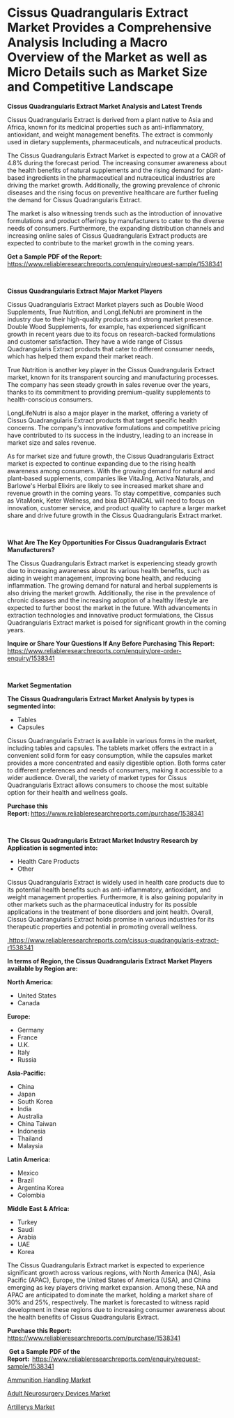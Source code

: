 <p><h1>Cissus Quadrangularis Extract Market Provides a Comprehensive Analysis Including a Macro Overview of the Market as well as Micro Details such as Market Size and Competitive Landscape</h1></p><p><strong>Cissus Quadrangularis Extract Market Analysis and Latest Trends</strong></p>
<p><p>Cissus Quadrangularis Extract is derived from a plant native to Asia and Africa, known for its medicinal properties such as anti-inflammatory, antioxidant, and weight management benefits. The extract is commonly used in dietary supplements, pharmaceuticals, and nutraceutical products.</p><p>The Cissus Quadrangularis Extract Market is expected to grow at a CAGR of 4.8% during the forecast period. The increasing consumer awareness about the health benefits of natural supplements and the rising demand for plant-based ingredients in the pharmaceutical and nutraceutical industries are driving the market growth. Additionally, the growing prevalence of chronic diseases and the rising focus on preventive healthcare are further fueling the demand for Cissus Quadrangularis Extract.</p><p>The market is also witnessing trends such as the introduction of innovative formulations and product offerings by manufacturers to cater to the diverse needs of consumers. Furthermore, the expanding distribution channels and increasing online sales of Cissus Quadrangularis Extract products are expected to contribute to the market growth in the coming years.</p></p>
<p><strong>Get a Sample PDF of the Report:&nbsp;</strong> <a href="https://www.reliableresearchreports.com/enquiry/request-sample/1538341">https://www.reliableresearchreports.com/enquiry/request-sample/1538341</a></p>
<p>&nbsp;</p>
<p><strong>Cissus Quadrangularis Extract Major Market Players</strong></p>
<p><p>Cissus Quadrangularis Extract Market players such as Double Wood Supplements, True Nutrition, and LongLifeNutri are prominent in the industry due to their high-quality products and strong market presence. Double Wood Supplements, for example, has experienced significant growth in recent years due to its focus on research-backed formulations and customer satisfaction. They have a wide range of Cissus Quadrangularis Extract products that cater to different consumer needs, which has helped them expand their market reach.</p><p>True Nutrition is another key player in the Cissus Quadrangularis Extract market, known for its transparent sourcing and manufacturing processes. The company has seen steady growth in sales revenue over the years, thanks to its commitment to providing premium-quality supplements to health-conscious consumers.</p><p>LongLifeNutri is also a major player in the market, offering a variety of Cissus Quadrangularis Extract products that target specific health concerns. The company's innovative formulations and competitive pricing have contributed to its success in the industry, leading to an increase in market size and sales revenue.</p><p>As for market size and future growth, the Cissus Quadrangularis Extract market is expected to continue expanding due to the rising health awareness among consumers. With the growing demand for natural and plant-based supplements, companies like VitaJing, Activa Naturals, and Barlowe's Herbal Elixirs are likely to see increased market share and revenue growth in the coming years. To stay competitive, companies such as VitaMonk, Keter Wellness, and bixa BOTANICAL will need to focus on innovation, customer service, and product quality to capture a larger market share and drive future growth in the Cissus Quadrangularis Extract market.</p></p>
<p>&nbsp;</p>
<p><strong>What Are The Key Opportunities For Cissus Quadrangularis Extract Manufacturers?</strong></p>
<p><p>The Cissus Quadrangularis Extract market is experiencing steady growth due to increasing awareness about its various health benefits, such as aiding in weight management, improving bone health, and reducing inflammation. The growing demand for natural and herbal supplements is also driving the market growth. Additionally, the rise in the prevalence of chronic diseases and the increasing adoption of a healthy lifestyle are expected to further boost the market in the future. With advancements in extraction technologies and innovative product formulations, the Cissus Quadrangularis Extract market is poised for significant growth in the coming years.</p></p>
<p><strong>Inquire or Share Your Questions If Any Before Purchasing This Report:</strong> <a href="https://www.reliableresearchreports.com/enquiry/pre-order-enquiry/1538341">https://www.reliableresearchreports.com/enquiry/pre-order-enquiry/1538341</a></p>
<p>&nbsp;</p>
<p><strong>Market Segmentation</strong></p>
<p><strong>The Cissus Quadrangularis Extract Market Analysis by types is segmented into:</strong></p>
<p><ul><li>Tables</li><li>Capsules</li></ul></p>
<p><p>Cissus Quadrangularis Extract is available in various forms in the market, including tables and capsules. The tablets market offers the extract in a convenient solid form for easy consumption, while the capsules market provides a more concentrated and easily digestible option. Both forms cater to different preferences and needs of consumers, making it accessible to a wider audience. Overall, the variety of market types for Cissus Quadrangularis Extract allows consumers to choose the most suitable option for their health and wellness goals.</p></p>
<p><strong>Purchase this Report:&nbsp;</strong><a href="https://www.reliableresearchreports.com/purchase/1538341">https://www.reliableresearchreports.com/purchase/1538341</a></p>
<p>&nbsp;</p>
<p><strong>The Cissus Quadrangularis Extract Market Industry Research by Application is segmented into:</strong></p>
<p><ul><li>Health Care Products</li><li>Other</li></ul></p>
<p><p>Cissus Quadrangularis Extract is widely used in health care products due to its potential health benefits such as anti-inflammatory, antioxidant, and weight management properties. Furthermore, it is also gaining popularity in other markets such as the pharmaceutical industry for its possible applications in the treatment of bone disorders and joint health. Overall, Cissus Quadrangularis Extract holds promise in various industries for its therapeutic properties and potential in promoting overall wellness.</p></p>
<p><a href="https://www.reliableresearchreports.com/cissus-quadrangularis-extract-r1538341">&nbsp;https://www.reliableresearchreports.com/cissus-quadrangularis-extract-r1538341</a></p>
<p><strong>In terms of Region, the Cissus Quadrangularis Extract Market Players available by Region are:</strong></p>
<p>
    <p> <strong> North America: </strong>
        <ul>
            <li>United States</li>
            <li>Canada</li>
        </ul>
        </p> 
    <p> <strong> Europe: </strong>
        <ul>
            <li>Germany</li>
            <li>France</li>
            <li>U.K.</li>
            <li>Italy</li>
            <li>Russia</li>
        </ul>
        </p> 
    <p> <strong> Asia-Pacific: </strong>
        <ul>
            <li>China</li>
            <li>Japan</li>
            <li>South Korea</li>
            <li>India</li>
            <li>Australia</li>
            <li>China Taiwan</li>
            <li>Indonesia</li>
            <li>Thailand</li>
            <li>Malaysia</li>
        </ul>
        </p> 
    <p> <strong> Latin America: </strong>
        <ul>
            <li>Mexico</li>
            <li>Brazil</li>
            <li>Argentina Korea</li>
            <li>Colombia</li>
        </ul>
        </p> 
    <p> <strong> Middle East & Africa: </strong>
        <ul>
            <li>Turkey</li>
            <li>Saudi</li>
            <li>Arabia</li>
            <li>UAE</li>
            <li>Korea</li>
        </ul>
    </p>
    </p>
<p><p>The Cissus Quadrangularis Extract market is expected to experience significant growth across various regions, with North America (NA), Asia Pacific (APAC), Europe, the United States of America (USA), and China emerging as key players driving market expansion. Among these, NA and APAC are anticipated to dominate the market, holding a market share of 30% and 25%, respectively. The market is forecasted to witness rapid development in these regions due to increasing consumer awareness about the health benefits of Cissus Quadrangularis Extract.</p></p>
<p><strong>Purchase this Report: </strong><a href="https://www.reliableresearchreports.com/purchase/1538341">https://www.reliableresearchreports.com/purchase/1538341</a></p>
<p>&nbsp;<strong>Get a Sample PDF of the Report:&nbsp;&nbsp;</strong><a href="https://www.reliableresearchreports.com/enquiry/request-sample/1538341">https://www.reliableresearchreports.com/enquiry/request-sample/1538341</a></p>
<p><strong></strong></p>
<p><p><a href="https://github.com/nathandecarvalho/Market-Research-Report-List-4/blob/main/ammunition-handling-market.md">Ammunition Handling Market</a></p><p><a href="https://view.publitas.com/reportprime-1/strategic-insights-into-global-adult-neurosurgery-devices-market-trends-2024-2031-covered-in-168-pages/">Adult Neurosurgery Devices Market</a></p><p><a href="https://github.com/kosella/Market-Research-Report-List-4/blob/main/artillerys-market.md">Artillerys Market</a></p></p>